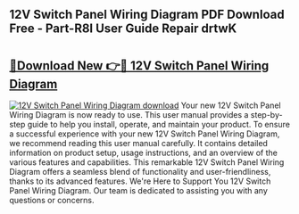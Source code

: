 ## 12V Switch Panel Wiring Diagram PDF Download Free - Part-R8I User Guide Repair drtwK

# <h2><a href="http://dfnmif.blite.top/?on=12V+Switch+Panel+Wiring+Diagram">🔗Download New 👉🔴 12V Switch Panel Wiring Diagram</a></h2>

[![12V Switch Panel Wiring Diagram download](https://i.imgur.com/lujVjoI.png)](http://dfnmif.blite.top/?on=12V+Switch+Panel+Wiring+Diagram)
Your new 12V Switch Panel Wiring Diagram is now ready to use. This user manual provides a step-by-step guide to help you install, operate, and maintain your product. To ensure a successful experience with your new 12V Switch Panel Wiring Diagram, we recommend reading this user manual carefully. It contains detailed information on product setup, usage instructions, and an overview of the various features and capabilities. This remarkable 12V Switch Panel Wiring Diagram offers a seamless blend of functionality and user-friendliness, thanks to its advanced features. We're Here to Support You 12V Switch Panel Wiring Diagram. Our team is dedicated to assisting you with any questions or concerns.
